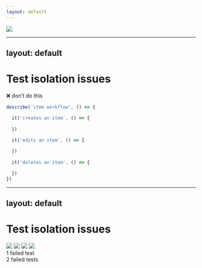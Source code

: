 ```yaml
---
layout: default
---
```


<img src="/images/axes_2.png" class="w-150 relative bottom-20 left-40" />

<!--
- let’s talk about the second axis of scaling and the flakiness issues that arise from the way test is being executed
-->

---
layout: default
---

# Test isolation issues

❌ don’t do this
```js
describe('item workflow', () => {

  it('creates an item', () => {
    
  })
  
  it('edits an item', () => {

  })
  
  it('deletes an item', () => {

  })
})
```

<!--
- you probably know that when writing test, they should not have side effects in other tests
- cypress does a good job isolating tests. every it() blocks has its own cookies, local storage, even an empty page is opened briefly in between tests to avoid any side effects
- in my experience as consultant I still see people trying to create tests that depend on each other
- this is flaky by design, because you are creating a situation where a test fails or is not ever ran, because of some outside factor
- normally I’d recommend splitting these tests into different specs
-->

---
layout: default
---

# Test isolation issues

<img src="/images/parallel_1.png" class="w-100 top-30 left-70 absolute" v-click.show='[0, 1]'/>
<img src="/images/parallel_2.png" class="w-100 top-30 left-70 absolute" v-click.show='[1, 2]'/>
<img src="/images/parallel_3.png" class="w-100 top-30 left-70 absolute" v-click.show='[2, 3]'/>
<img src="/images/parallel_4.png" class="w-100 top-30 left-70 absolute" v-click.show=3 />


<div class="bottom-10 left-105 absolute text-color-#ff657a" v-click.show='[1, 3]'>1 failed test</div>
<div class="bottom-10 left-103 absolute text-color-#ff657a" v-click.show=3>2 failed tests</div>

<!-- 
- but you’d be right to point out that splitting these test into their own spec files might also create problems once you decide to run your tests in parallel
- problem can arise when tests on different machines start affecting each other
- let’s say you have a testing account that you run your tests with
- while you are running your tests one by one, nothing serious would happen
- but as your test suite grows, you realize you should probably run your tests in parallel, and that’s where trouble happens
- you may have a test that creates a resource on one machine, a test that edits resource on second machine and then a test that deletes a resource on third machine
- depending on how these tests run, you may encounter flakiness
- [click] either we delete item before editing it
- [click] try to delete a non-existing item
- [click] or create an item way too late
- in any case, good luck debugging that
- my #1 advice would be that even if you don’t run your tests in parallel today, you should start designing the test isolation 
- to do that, you can think about the common denominator for your test and make sure that it is separated on separate machines
- so for example, if you are testing an ecommerce site, you should make sure that parallel processes don’t share the same customer account
-->
